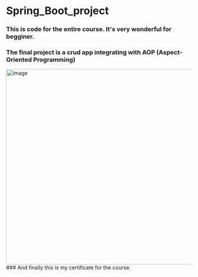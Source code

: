 # Spring_Boot_project
### 
### This is code for the entire course. It's very wonderful for begginer. 
### The final project is a crud app integrating with AOP (Aspect-Oriented Programming)
<img width="1665" height="531" alt="image" src="https://github.com/user-attachments/assets/33b05084-2b4e-4619-8a49-b6f5337cc0e7" />
### And finally this is my certificate for the course.
